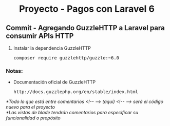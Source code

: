 
  <!-- Title -->
  <h1 align="center">Proyecto - Pagos con Laravel 6</h1>
  <!-- End Title -->

  <!-- Commit name -->
  <h2>Commit - <strong>Agregando GuzzleHTTP a Laravel para consumir APIs HTTP</strong></h2>
  <!-- End Commit name -->
  
  <!-- Commit instructions -->
  <ol>
    <li>
      Instalar la dependencia GuzzleHTTP
      <pre>composer require guzzlehttp/guzzle:~6.0</pre>
    </li>
  </ol>
  <!-- End Commit instructions -->
  
  <!-- Notes -->
  <h3>Notas:</h3>

  <ul>
    <li>
      Documentación oficial de GuzzleHTTP
      <pre>http://docs.guzzlephp.org/en/stable/index.html</pre>
    </li>
  </ul>
    
  <em>
    *Todo lo que está entre comentarios
    &lt;!-- --&gt; (aquí) &lt;!-- --&gt;
    será el código nuevo para el proyecto
  </em>
  <br>
  <em>
    *Las vistas de blade tendrán comentarios para especificar su funcionalidad o propósito
  </em>
  <!-- End notes -->